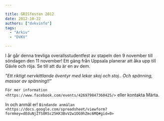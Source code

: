 ```yaml
---

title: GRISfesten 2012
date: 2012-10-22
authors: ["dvkvinfo"]
tags:
  - "Arkiv"
  - "DVKV"

---
```


I år går denna trevliga overallsstudentfest av stapeln den 9 november
till söndagen den 11 november! Ett gäng från Uppsala planerar att åka
upp till Gävle och röja. Se till att du är en av dem.

*”Ett riktigt nervkittlande äventyr med lekar skoj och stoj.. Och
spänning, massor av spänning!!”*

 `För mer
  information  <https://www.facebook.com/events/426979847360425/>`
 eller kontakta Märta.

 In och anmäl er!
 `Bindande
  anmälan <https://docs.google.com/spreadsheet/viewform?formkey=dEduNjZfS0RSc25HX3BvV2w1OG9hZmc6MQ#gid=0>`